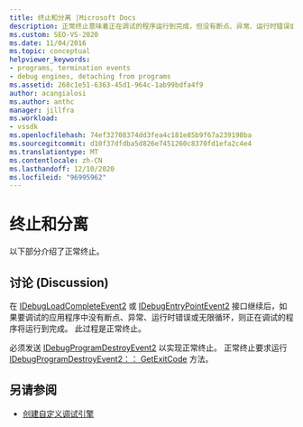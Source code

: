 ```yaml
---
title: 终止和分离 |Microsoft Docs
description: 正常终止意味着正在调试的程序运行到完成，但没有断点、异常、运行时错误或无限循环。
ms.custom: SEO-VS-2020
ms.date: 11/04/2016
ms.topic: conceptual
helpviewer_keywords:
- programs, termination events
- debug engines, detaching from programs
ms.assetid: 268c1e51-6363-45d1-964c-1ab99bdfa4f9
author: acangialosi
ms.author: anthc
manager: jillfra
ms.workload:
- vssdk
ms.openlocfilehash: 74ef32708374dd3fea4c181e85b9f67a239198ba
ms.sourcegitcommit: d10f37dfdba5d826e7451260c8370fd1efa2c4e4
ms.translationtype: MT
ms.contentlocale: zh-CN
ms.lasthandoff: 12/10/2020
ms.locfileid: "96995962"
---
```

# <a name="termination-and-detaching"></a>终止和分离
以下部分介绍了正常终止。

## <a name="discussion"></a>讨论 (Discussion)
 在 [IDebugLoadCompleteEvent2](../../extensibility/debugger/reference/idebugloadcompleteevent2.md) 或 [IDebugEntryPointEvent2](../../extensibility/debugger/reference/idebugentrypointevent2.md) 接口继续后，如果要调试的应用程序中没有断点、异常、运行时错误或无限循环，则正在调试的程序将运行到完成。 此过程是正常终止。

 必须发送 [IDebugProgramDestroyEvent2](../../extensibility/debugger/reference/idebugprogramdestroyevent2.md) 以实现正常终止。 正常终止要求运行 [IDebugProgramDestroyEvent2：： GetExitCode](../../extensibility/debugger/reference/idebugprogramdestroyevent2-getexitcode.md) 方法。

## <a name="see-also"></a>另请参阅
- [创建自定义调试引擎](../../extensibility/debugger/creating-a-custom-debug-engine.md)
